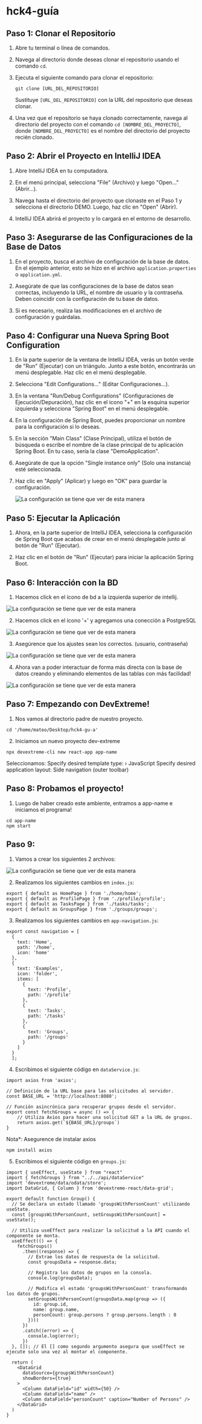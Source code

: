 # hck4-guía

## Paso 1: Clonar el Repositorio

1. Abre tu terminal o línea de comandos.

2. Navega al directorio donde deseas clonar el repositorio usando el comando `cd`.

3. Ejecuta el siguiente comando para clonar el repositorio:

   ```
   git clone [URL_DEL_REPOSITORIO]
   ```

   Sustituye `[URL_DEL_REPOSITORIO]` con la URL del repositorio que deseas clonar.

4. Una vez que el repositorio se haya clonado correctamente, navega al directorio del proyecto con el comando `cd [NOMBRE_DEL_PROYECTO]`, donde `[NOMBRE_DEL_PROYECTO]` es el nombre del directorio del proyecto recién clonado.

## Paso 2: Abrir el Proyecto en IntelliJ IDEA

1. Abre IntelliJ IDEA en tu computadora.

2. En el menú principal, selecciona "File" (Archivo) y luego "Open..." (Abrir...).

3. Navega hasta el directorio del proyecto que clonaste en el Paso 1 y selecciona el directorio DEMO. Luego, haz clic en "Open" (Abrir).

4. IntelliJ IDEA abrirá el proyecto y lo cargará en el entorno de desarrollo.

## Paso 3: Asegurarse de las Configuraciones de la Base de Datos

1. En el proyecto, busca el archivo de configuración de la base de datos. En el ejemplo anterior, esto se hizo en el archivo `application.properties` o `application.yml`.

2. Asegúrate de que las configuraciones de la base de datos sean correctas, incluyendo la URL, el nombre de usuario y la contraseña. Deben coincidir con la configuración de tu base de datos.

3. Si es necesario, realiza las modificaciones en el archivo de configuración y guárdalas.

## Paso 4: Configurar una Nueva Spring Boot Configuration

1. En la parte superior de la ventana de IntelliJ IDEA, verás un botón verde de "Run" (Ejecutar) con un triángulo. Junto a este botón, encontrarás un menú desplegable. Haz clic en el menú desplegable.

2. Selecciona "Edit Configurations..." (Editar Configuraciones...).

3. En la ventana "Run/Debug Configurations" (Configuraciones de Ejecución/Depuración), haz clic en el icono "+" en la esquina superior izquierda y selecciona "Spring Boot" en el menú desplegable.

4. En la configuración de Spring Boot, puedes proporcionar un nombre para la configuración si lo deseas.

5. En la sección "Main Class" (Clase Principal), utiliza el botón de búsqueda o escribe el nombre de la clase principal de tu aplicación Spring Boot. En tu caso, sería la clase "DemoApplication".

6. Asegúrate de que la opción "Single instance only" (Solo una instancia) esté seleccionada.

7. Haz clic en "Apply" (Aplicar) y luego en "OK" para guardar la configuración.

   ![La configuración se tiene que ver de esta manera](https://cdn.discordapp.com/attachments/834907040886554694/1169000186324992090/image.png?ex=6553cf43&is=65415a43&hm=cf6ea06a710958a335b90ec66a83cf3e175d1887c230baeca4b7414cfa2a6bf1&)


## Paso 5: Ejecutar la Aplicación

1. Ahora, en la parte superior de IntelliJ IDEA, selecciona la configuración de Spring Boot que acabas de crear en el menú desplegable junto al botón de "Run" (Ejecutar).

2. Haz clic en el botón de "Run" (Ejecutar) para iniciar la aplicación Spring Boot.

## Paso 6: Interacción con la BD

1. Hacemos click en el ícono de bd a la izquierda superior de intellij.
   
![La configuración se tiene que ver de esta manera](https://cdn.discordapp.com/attachments/834907040886554694/1169001187232723054/image.png?ex=6553d032&is=65415b32&hm=07c27b5a1c5c3f49cf1ce92dbcbc1e22669d7a784f67dfccd434755bce285f54&)

2. Hacemos click en el ícono '+' y agregamos una conección a PostgreSQL

![La configuración se tiene que ver de esta manera](https://cdn.discordapp.com/attachments/834907040886554694/1169001800846811247/image.png?ex=6553d0c4&is=65415bc4&hm=08ed45180a1d17e3f8952f5863ded2acd78064926459ff12f6bbb033ccf3efae&)

3. Asegúrence que los ajustes sean los correctos. (usuario, contraseña)

![La configuración se tiene que ver de esta manera](https://cdn.discordapp.com/attachments/834907040886554694/1169002252388798604/image.png?ex=6553d12f&is=65415c2f&hm=b8efc7365799a0eb71d82b27c9b5bdfebc42a6514e90b9caf63270f478455b35&)

4. Ahora van a poder interactuar de forma más directa con la base de datos creando y eliminando elementos de las tablas con más facilidad!

![La configuración se tiene que ver de esta manera](https://media.discordapp.net/attachments/834907040886554694/1169002780229369866/image.png?ex=6553d1ad&is=65415cad&hm=95891bed36d7b734a55ce9b1735c44a9bde7739c1a114fde62eda2e08397ac86&=&width=958&height=537)


## Paso 7: Empezando con DevExtreme!

1. Nos vamos al directorio padre de nuestro proyecto.
```
cd '/home/mateo/Desktop/hck4-gu-a' 
```

2. Iniciamos un nuevo proyecto dev-extreme
```
npx devextreme-cli new react-app app-name
```

Seleccionamos:
Specify desired template type: › JavaScript
Specify desired application layout: Side navigation (outer toolbar)


## Paso 8: Probamos el proyecto! 

1. Luego de haber creado este ambiente, entramos a app-name e iniciamos el programa!
```
cd app-name
npm start
```

## Paso 9:

1. Vamos a crear los siguientes 2 archivos:

![La configuración se tiene que ver de esta manera](https://cdn.discordapp.com/attachments/834907040886554694/1169004877138120734/image.png?ex=6553d3a1&is=65415ea1&hm=94c2b89e99ade43bc7c13e0ee21223aafe7cfae30dc4b727fff4f0fd3434fcc1&)

2. Realizamos los siguientes cambios en `index.js`:

```
export { default as HomePage } from './home/home';
export { default as ProfilePage } from './profile/profile';
export { default as TasksPage } from './tasks/tasks';
export { default as GroupsPage } from './groups/groups';
```

3. Realizamos los siguientes cambios en `app-navigation.js`:

```
export const navigation = [
  {
    text: 'Home',
    path: '/home',
    icon: 'home'
  },
  {
    text: 'Examples',
    icon: 'folder',
    items: [
      {
        text: 'Profile',
        path: '/profile'
      },
      {
        text: 'Tasks',
        path: '/tasks'
      },
      {
        text: 'Groups',
        path: '/groups'
      }
    ]
  }
  ];
```

4. Escribimos el siguiente código en `dataService.js`:

```
import axios from 'axios';

// Definición de la URL base para las solicitudes al servidor.
const BASE_URL = 'http://localhost:8080';

// Función asincrónica para recuperar grupos desde el servidor.
export const fetchGroups = async () => {
    // Utiliza Axios para hacer una solicitud GET a la URL de grupos.
    return axios.get(`${BASE_URL}/groups`)
}

```

Nota*: Asegurence de instalar axios 
```
npm install axios
```
 
5. Escribimos el siguiente código en `groups.js`:

``` 
import { useEffect, useState } from "react"
import { fetchGroups } from "../../api/dataService"
import 'devextreme/data/odata/store';
import DataGrid, { Column } from 'devextreme-react/data-grid';

export default function Group() {
  // Se declara un estado llamado 'groupsWithPersonCount' utilizando useState.
  const [groupsWithPersonCount, setGroupsWithPersonCount] = useState();

  // Utiliza useEffect para realizar la solicitud a la API cuando el componente se monta.
  useEffect(() => {
    fetchGroups()
      .then((response) => {
        // Extrae los datos de respuesta de la solicitud.
        const groupsData = response.data;

        // Registra los datos de grupos en la consola.
        console.log(groupsData);

        // Modifica el estado 'groupsWithPersonCount' transformando los datos de grupos.
        setGroupsWithPersonCount(groupsData.map(group => ({
          id: group.id,
          name: group.name,
          personCount: group.persons ? group.persons.length : 0    
        })))
      })
      .catch((error) => {
        console.log(error);
      })
  }, []); // El [] como segundo argumento asegura que useEffect se ejecute solo una vez al montar el componente.

  return (
    <DataGrid
      dataSource={groupsWithPersonCount}
      showBorders={true}
    >
      <Column dataField="id" width={50} />
      <Column dataField="name" />
      <Column dataField="personCount" caption="Number of Persons" />
    </DataGrid>
  )
}
```


